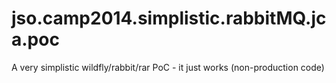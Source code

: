 jso.camp2014.simplistic.rabbitMQ.jca.poc
========================================

A very simplistic wildfly/rabbit/rar PoC - it just works (non-production code) 
 
